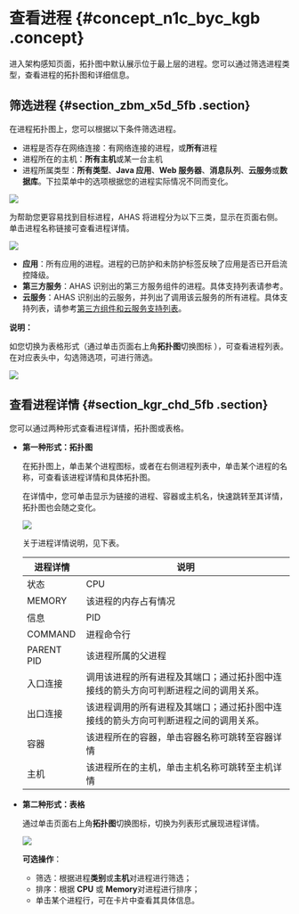 # 查看进程 {#concept_n1c_byc_kgb .concept}

进入架构感知页面，拓扑图中默认展示位于最上层的进程。您可以通过筛选进程类型，查看进程的拓扑图和详细信息。

## 筛选进程 {#section_zbm_x5d_5fb .section}

在进程拓扑图上，您可以根据以下条件筛选进程。

-   进程是否存在网络连接：有网络连接的进程，或**所有**进程
-   进程所在的主机：**所有主机**或某一台主机
-   进程所属类型：**所有类型**、**Java 应用**、**Web 服务器**、**消息队列**、**云服务**或**数据库**。下拉菜单中的选项根据您的进程实际情况不同而变化。

![](https://aliware-images.oss-cn-hangzhou.aliyuncs.com/ahas/sc_filter_process.png)

为帮助您更容易找到目标进程，AHAS 将进程分为以下三类，显示在页面右侧。单击进程名称链接可查看进程详情。

 ![](https://aliware-images.oss-cn-hangzhou.aliyuncs.com/ahas/sc_process_class.png) 

-   **应用**：所有应用的进程。进程的已防护和未防护标签反映了应用是否已开启流控降级。
-   **第三方服务**：AHAS 识别出的第三方服务组件的进程。具体支持列表请参考。
-   **云服务**：AHAS 识别出的云服务，并列出了调用该云服务的所有进程。具体支持列表，请参考[第三方组件和云服务支持列表](https://help.aliyun.com/document_detail/90331.html)。

**说明：** 

如您切换为表格形式（通过单击页面右上角**拓扑图**切换图标 ），可查看进程列表。在对应表头中，勾选筛选项，可进行筛选。

![](https://aliware-images.oss-cn-hangzhou.aliyuncs.com/ahas/sc_filter_table.png)

## 查看进程详情 {#section_kgr_chd_5fb .section}

您可以通过两种形式查看进程详情，拓扑图或表格。

-   **第一种形式：拓扑图**

    在拓扑图上，单击某个进程图标，或者在右侧进程列表中，单击某个进程的名称，可查看该进程详情和具体拓扑图。

    在详情中，您可单击显示为链接的进程、容器或主机名，快速跳转至其详情，拓扑图也会随之变化。

    ![](https://aliware-images.oss-cn-hangzhou.aliyuncs.com/ahas/sc_process_details.png)

    关于进程详情说明，见下表。

    |进程详情|说明|
    |----|--|
    |状态|CPU|该进程的 CPU 占有情况|
    |MEMORY|该进程的内存占有情况|
    |信息|PID|该进程的唯一标识符 Process ID|
    |COMMAND|进程命令行|
    |PARENT PID|该进程所属的父进程|
    |入口连接|调用该进程的所有进程及其端口；通过拓扑图中连接线的箭头方向可判断进程之间的调用关系。|
    |出口连接|该进程调用的所有进程及其端口；通过拓扑图中连接线的箭头方向可判断进程之间的调用关系。|
    |容器|该进程所在的容器，单击容器名称可跳转至容器详情|
    |主机|该进程所在的主机，单击主机名称可跳转至主机详情|

-   **第二种形式：表格**

    通过单击页面右上角**拓扑图**切换图标，切换为列表形式展现进程详情。

    ![](https://aliware-images.oss-cn-hangzhou.aliyuncs.com/ahas/sc_table_process.png)

    **可选操作**：

    -   筛选：根据进程**类别**或**主机**对进程进行筛选；
    -   排序：根据 **CPU** 或 **Memory**对进程进行排序；
    -   单击某个进程行，可在卡片中查看其具体信息。

